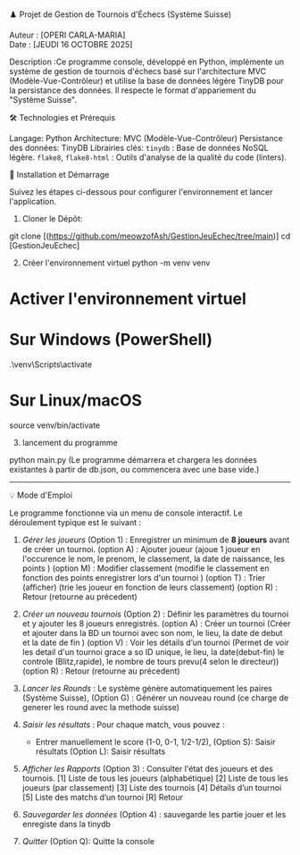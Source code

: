 ♟️ Projet de Gestion de Tournois d'Échecs (Système Suisse)

Auteur : [OPERI CARLA-MARIA]  
Date : [JEUDI 16 OCTOBRE 2025]  

Description :Ce programme console, développé en Python, implémente un système de gestion de tournois d'échecs basé sur l'architecture MVC (Modèle-Vue-Contrôleur) et utilise la base de données légère TinyDB pour la persistance des données. Il respecte le format d'appariement du "Système Suisse".


🛠️ Technologies et Prérequis

Langage: Python 
Architecture: MVC (Modèle-Vue-Contrôleur)
Persistance des données: TinyDB
Librairies clés:
     `tinydb` : Base de données NoSQL légère.
     `flake8`, `flake8-html` : Outils d'analyse de la qualité du code (linters).


🚀 Installation et Démarrage

Suivez les étapes ci-dessous pour configurer l'environnement et lancer l'application.

1. Cloner le Dépôt:

git clone [(https://github.com/meowzofAsh/GestionJeuEchec/tree/main)]
cd [GestionJeuEchec]

2. Créer l'environnement virtuel
python -m venv venv

# Activer l'environnement virtuel
# Sur Windows (PowerShell)
.\venv\Scripts\activate
# Sur Linux/macOS
source venv/bin/activate

3. lancement du programme

python main.py
(Le programme démarrera et chargera les données existantes à partir de db.json, ou commencera avec une base vide.)

---


💡 Mode d'Emploi

Le programme fonctionne via un menu de console interactif. Le déroulement typique est le suivant :

1.  *Gérer les joueurs* (Option 1) : Enregistrer un minimum de **8 joueurs** avant de créer un tournoi.
    (option A) : Ajouter joueur (ajoue 1 joueur en l'occurence le nom, le prenom, le classement, la date de naissance, les points )
    (option M) : Modifier classement (modifie le classement en fonction des points enregistrer lors d'un tournoi )
    (option T) : Trier (afficher) (trie les joueur en fonction de leurs classement)
    (option R) : Retour (retourne au précedent)

2.  *Créer un nouveau tournois* (Option 2) : Définir les paramètres du tournoi et y ajouter les 8 joueurs enregistrés.
    (option A) : Créer un tournoi (Créer et ajouter dans la BD un tournoi avec son nom, le lieu, la date de debut et la date de fin )
    (option V) : Voir les détails d’un tournoi (Permet de voir les detail d'un tournoi grace a so ID unique, le lieu, la date(debut-fin) le controle (Blitz,rapide), le nombre de tours prevu(4 selon le directeur))
    (option R) : Retour (retourne au précedent)
3.  *Lancer les Rounds* : Le système génère automatiquement les paires (Système Suisse), 
     (Option G) : Générer un nouveau round (ce charge de generer les round avec la methode suisse)
4.  *Saisir les résultats* : Pour chaque match, vous pouvez :
    * Entrer manuellement le score (1-0, 0-1, 1/2-1/2),
    (Option S): Saisir résultats 
    (Option L): Saisir résultats
5.  *Afficher les Rapports* (Option 3) : Consulter l'état des joueurs et des tournois.
    [1] Liste de tous les joueurs (alphabétique)
[2] Liste de tous les joueurs (par classement)
[3] Liste des tournois
[4] Détails d’un tournoi
[5] Liste des matchs d’un tournoi
[R] Retour
6.  *Sauvegarder les données* (Option 4) : sauvegarde les partie jouer et les enregiste dans la tinydb
7.  *Quitter* (Option Q): Quitte la console